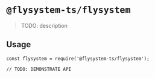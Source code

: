 # `@flysystem-ts/flysystem`

> TODO: description

## Usage

```
const flysystem = require('@flysystem-ts/flysystem');

// TODO: DEMONSTRATE API
```
